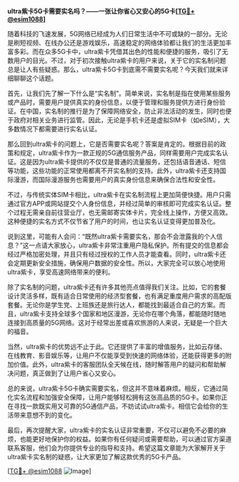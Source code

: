 **ultra紫卡5G卡需要实名吗？——一张让你省心又安心的5G卡[[TG💪+ @esim1088](https://t.me/s/esim1088)]**

随着科技的飞速发展，5G网络已经成为人们日常生活中不可或缺的一部分。无论是刷短视频、在线办公还是游戏娱乐，高速稳定的网络体验都让我们的生活更加丰富多彩。而在众多5G卡中，ultra紫卡凭借其出色的性能和便捷的服务，吸引了无数用户的目光。不过，对于初次接触ultra紫卡的用户来说，关于它的实名制问题总是让人有些疑惑。那么，ultra紫卡5G卡到底需不需要实名呢？今天我们就来详细聊聊这个话题。

首先，让我们先了解一下什么是“实名制”。简单来说，实名制是指在使用某些服务或产品时，需要用户提供真实的身份信息，以便于管理和服务提供方进行身份验证。在中国，实名制的推行是为了保障网络安全，防止非法活动的发生，同时也便于政府对相关业务进行监管。因此，无论是手机卡还是虚拟SIM卡（如eSIM），大多数情况下都需要进行实名认证。

那么回到ultra紫卡的问题上，它是否需要实名呢？答案是肯定的。根据目前的政策和规定，ultra紫卡作为一款正规的5G通信服务产品，同样需要用户完成实名认证。这是因为ultra紫卡提供的不仅仅是普通的流量服务，还包括语音通话、短信等功能，这些功能的正常使用都离不开实名制的支持。此外，ultra紫卡还支持国际漫游，而国际漫游服务也需要用户的真实身份信息来确保合法性和安全性。

不过，与传统实体SIM卡相比，ultra紫卡在实名制流程上更加简便快捷。用户只需通过官方APP或网站提交个人身份信息，并经过简单的审核即可完成实名认证。整个过程无需亲自前往营业厅，也无需邮寄实体卡片，完全线上操作，方便又高效。这种便捷的实名方式不仅节省了用户的时间，也让实名认证变得更加普及化。

说到这里，可能有人会问：“既然ultra紫卡需要实名，那会不会泄露我的个人信息？”这一点请大家放心，ultra紫卡非常注重用户隐私保护。所有提交的信息都会经过严格加密处理，并且只有经过授权的工作人员才能查看。同时，ultra紫卡还会定期更新安全措施，确保用户数据的安全性。所以，大家完全可以放心地使用ultra紫卡，享受高速网络带来的便利。

除了实名制的问题，ultra紫卡还有许多其他亮点值得我们关注。比如，它的套餐设计灵活多样，既有适合日常使用的经济型套餐，也有满足重度用户需求的高配版套餐。无论你是学生党、上班族还是旅行达人，都能找到最适合自己的方案。而且，ultra紫卡支持全球多个国家和地区漫游，无论你在哪个角落，都能随时随地连接到高质量的5G网络。这对于经常出差或喜欢旅游的人来说，无疑是一个巨大的福音。

当然，ultra紫卡的优势远不止于此。它还提供了丰富的增值服务，比如云存储、在线教育、影音娱乐等，让用户不仅能享受到快速的网络体验，还能获得更多的附加价值。此外，ultra紫卡的客服团队全天候在线，随时解答用户的疑问和帮助解决问题，真正做到了让用户省心又安心。

总的来说，ultra紫卡5G卡确实需要实名，但这并不意味着麻烦。相反，它通过简化实名流程和加强安全保障，让用户能够轻松拥有这张高品质的5G卡。如果你正在寻找一款既实用又可靠的5G通信产品，不妨试试ultra紫卡。相信它会给你的生活带来意想不到的变化。

最后，再次提醒大家，ultra紫卡的实名认证非常重要，不仅可以避免不必要的麻烦，也能更好地保护你的权益。如果你有任何疑问或需要帮助，可以通过官方渠道联系客服，他们会为你提供专业的指导和支持。希望这篇文章能为大家解开关于ultra紫卡实名制的疑惑，让大家更加了解这款优秀的5G卡产品。

[[TG💪+ @esim1088](https://t.me/s/esim1088) ![Image](https://i.postimg.cc/4NQfJmqS/Snipaste-2025-05-13-00-14-12.png)]